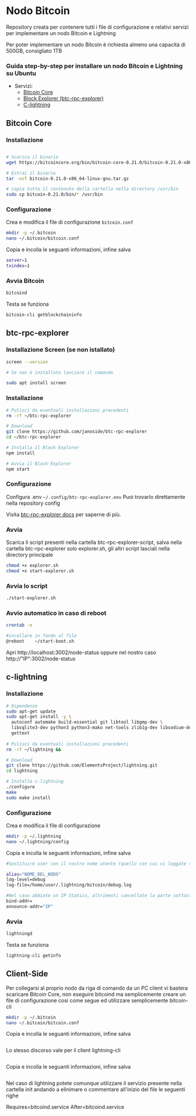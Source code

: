 # Nodo Bitcoin

Repository creata per contenere tutti i file di configurazione e relativi servizi per implementare un nodo Bitcoin e Lightning

Per poter implementare un nodo Bitcoin è richiesta almeno una capacità di 500GB, consigliato 1TB

### Guida step-by-step per installare un nodo Bitcoin e Lightning su Ubuntu
* Servizi:
  * [Bitcoin Core](#bitcoin-core)
  * [Block Explorer (btc-rpc-explorer)](#btc-rpc-explorer)
  * [C-lightning](#c-lightning)

## Bitcoin Core

### Installazione
```bash

# Scarica il binario
wget https://bitcoincore.org/bin/bitcoin-core-0.21.0/bitcoin-0.21.0-x86_64-linux-gnu.tar.gz

# Estrai il binario
tar -xvf bitcoin-0.21.0-x86_64-linux-gnu.tar.gz

# copia tutto il contenuto della cartella nella directory /usr/bin
sudo cp bitcoin-0.21.0/bin/* /usr/bin
```
### Configurazione
Crea e modifica il file di configurazione `bitcoin.conf`

```bash
mkdir -p ~/.bitcoin
nano ~/.bitcoin/bitcoin.conf
```
Copia e incolla le seguanti informazioni, infine salva
```bash
server=1
txindex=1
```

### Avvia Bitcoin
```bash
bitcoind
```

Testa se funziona
```bash
bitcoin-cli getblockchaininfo
```

## btc-rpc-explorer

### Installazione Screen (se non istallato)
```bash
screen --version

# Se non è installato lanciare il comando

sudo apt install screen
```


### Installazione
```bash
# Pulisci da eventuali installazioni precedenti
rm -rf ~/btc-rpc-explorer

# Download
git clone https://github.com/janoside/btc-rpc-explorer
cd ~/btc-rpc-explorer

# Installa il Block Explorer
npm install

# Avvia il Block Explorer
npm start
```

### Configurazione

Configura .env `~/.config/btc-rpc-explorer.env` 
Puoi trovarlo direttamente nella repository config

Visita [btc-rpc-explorer docs](https://github.com/janoside/btc-rpc-explorer) per saperne di più.

### Avvia

Scarica li script presenti nella cartella btc-rpc-explorer-script, salva nella cartella btc-rpc-explorer solo explorer.sh, gli altri script lasciali nella directory principale
```bash
chmod +x explorer.sh
chmod +x start-explorer.sh 
```

### Avvia lo script
```bash
./start-explorer.sh 
```
### Avvio automatico in caso di reboot
```bash
crontab -e

#incollare in fondo al file
@reboot    ~/start-boot.sh
```

Apri http://localhost:3002/node-status oppure nel nostro caso http://"IP":3002/node-status


## c-lightning

### Installazione
```bash
# Dipendenze
sudo apt-get update
sudo apt-get install -y \
  autoconf automake build-essential git libtool libgmp-dev \
  libsqlite3-dev python3 python3-mako net-tools zlib1g-dev libsodium-dev \
  gettext
  
# Pulisci da eventuali installazioni precedenti
rm -rf ~/lightning &&

# Download
git clone https://github.com/ElementsProject/lightning.git
cd lightning

# Installa c-lightning
./configure
make
sudo make install
```

### Configurazione

Crea e modifica il file di configurazione

```bash
mkdir -p ~/.lightning
nano ~/.lightning/config
```
Copia e incolla le seguanti informazioni, infine salva
```bash
#Sostituire user con il vostro nome utente (quello con cui vi loggate su linux)

alias="NOME_DEL_NODO"
log-level=debug
log-file=/home/user/.lightning/bitcoin/debug.log

#Nel caso abbiate un IP Statico, altrimenti cancellate la parte sottostante
bind-addr=
announce-addr="IP"
```

### Avvia
```bash
lightningd
```

Testa se funziona
```bash
lightning-cli getinfo
```

## Client-Side

Per collegarsi al proprio nodo da riga di comando da un PC client vi bastera scaricare Bitcoin Core, non eseguire bitcoind ma semplicemente creare un file di configurazione cosi come segue ed utilizzare semplicemente bitcoin-cli

```bash
mkdir -p ~/.bitcoin
nano ~/.bitcoin/bitcoin.conf
```
Copia e incolla le seguanti informazioni, infine salva
```bash

```

Lo stesso discorso vale per il client lightning-cli 

```bash

```
Copia e incolla le seguanti informazioni, infine salva
```bash

```

Nel caso di lightning potete comunque utilizzare il servizio presente nella cartella init andando a elinimare o commentare all'inizio del file le seguenti righe 

Requires=bitcoind.service
After=bitcoind.service

